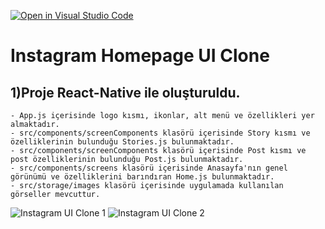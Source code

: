 [![Open in Visual Studio Code](https://classroom.github.com/assets/open-in-vscode-c66648af7eb3fe8bc4f294546bfd86ef473780cde1dea487d3c4ff354943c9ae.svg)](https://classroom.github.com/online_ide?assignment_repo_id=8219174&assignment_repo_type=AssignmentRepo)

#  Instagram Homepage UI Clone

## 1)Proje React-Native ile oluşturuldu.

```
- App.js içerisinde logo kısmı, ikonlar, alt menü ve özellikleri yer almaktadır.
- src/components/screenComponents klasörü içerisinde Story kısmı ve özelliklerinin bulunduğu Stories.js bulunmaktadır.
- src/components/screenComponents klasörü içerisinde Post kısmı ve post özelliklerinin bulunduğu Post.js bulunmaktadır.
- src/components/screens klasörü içerisinde Anasayfa'nın genel görünümü ve özelliklerini barındıran Home.js bulunmaktadır.
- src/storage/images klasörü içerisinde uygulamada kullanılan görseller mevcuttur.
```

![Instagram UI Clone 1](https://user-images.githubusercontent.com/26837669/185665260-4b08a41e-19ef-475d-a742-d593bb7ae139.png)
![Instagram UI Clone 2](https://user-images.githubusercontent.com/26837669/185665480-1502c7dd-aef0-4f1c-b8bf-9e53e2782829.png)

